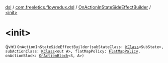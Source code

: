[dsl](../../index.md) / [com.freeletics.flowredux.dsl](../index.md) / [OnActionInStateSideEffectBuilder](index.md) / [&lt;init&gt;](./-init-.md)

# &lt;init&gt;

(jvm) `OnActionInStateSideEffectBuilder(subStateClass: `[`KClass`](https://kotlinlang.org/api/latest/jvm/stdlib/kotlin.reflect/-k-class/index.html)`<SubState>, subActionClass: `[`KClass`](https://kotlinlang.org/api/latest/jvm/stdlib/kotlin.reflect/-k-class/index.html)`<out A>, flatMapPolicy: `[`FlatMapPolicy`](../-flat-map-policy/index.md)`, onActionBlock: `[`OnActionBlock`](../-on-action-block.md)`<S, A>)`